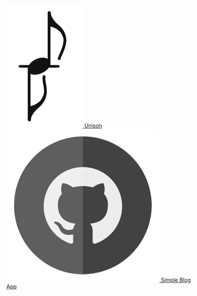 <a class="floating-link-panel" href="https://unisonofficial.com">
  <img src="/image/min-logo.svg" class="link-icon" style="border-radius: 10px;">
  Unison
</a><a class="floating-link-panel" href="https://github.com/Guseyn/ehtml-simple-blog-app">
  <img src="/image/github.svg" class="link-icon" style="border-radius: 10px;">
  Simple Blog App
</a>